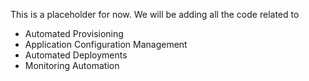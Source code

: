 This is a placeholder for now. We will be adding all the code related to 

- Automated Provisioning
- Application Configuration Management
- Automated Deployments 
- Monitoring Automation
